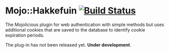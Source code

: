 # Mojo::Hakkefuin [![Build Status](https://travis-ci.com/CellBIS/mojo-hakkefuin.svg?branch=master)](https://travis-ci.com/CellBIS/mojo-hakkefuin)
The Mojolicious plugin for web authentication with simple methods 
but uses additional cookies that are saved to the database 
to identify cookie expiration periods.

The plug-in has not been released yet. **Under development**.
